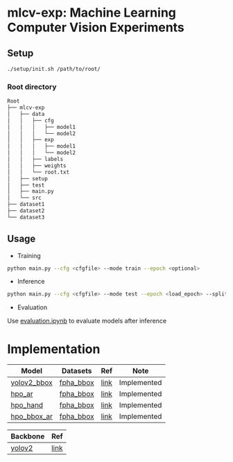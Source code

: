 # mlcv-exp: Machine Learning Computer Vision Experiments

## Setup
```bash
./setup/init.sh /path/to/root/
```

### Root directory
```bash
Root
├── mlcv-exp
│   ├── data
│   │   ├── cfg
│   │   │   ├── model1
│   │   │   └── model2
│   │   ├── exp
│   │   │   ├── model1
│   │   │   └── model2
│   │   ├── labels
│   │   ├── weights
│   │   └── root.txt
│   ├── setup
│   ├── test
│   ├── main.py
│   └── src
├── dataset1
├── dataset2
└── dataset3
```

## Usage

* Training
```bash
python main.py --cfg <cfgfile> --mode train --epoch <optional>
```

* Inference
```bash
python main.py --cfg <cfgfile> --mode test --epoch <load_epoch> --split <optional>
```

* Evaluation

Use [evaluation.ipynb](notebooks/evaluation.ipynb) to evaluate models after inference

# Implementation

| Model | Datasets | Ref | Note |
|-|-|-|-|
| [yolov2_bbox](src/models/yolov2_bbox.py) | [fpha_bbox](src/models/fpha_bbox_dataset.py) | [link](https://github.com/marvis/pytorch-yolo2) | Implemented |
| [hpo_ar](src/models/hpo_ar.py) | [fpha_bbox](src/models/hpo_ar_dataset.py) | [link](https://arxiv.org/pdf/1904.05349.pdf) | Implemented |
| [hpo_hand](src/models/hpo_hand.py) | [fpha_bbox](src/models/hpo_hand_dataset.py) | [link](https://arxiv.org/pdf/1904.05349.pdf) | Implemented |
| [hpo_bbox_ar](src/models/hpo_bbox_ar.py) | [fpha_bbox](src/models/hpo_bbox_ar_dataset.py) | [link](https://arxiv.org/pdf/1904.05349.pdf) | Implemented |

| Backbone | Ref |
|-|-|
| [yolov2](src/networks/yolov2.py) | [link](https://github.com/pjreddie/darknet/blob/master/cfg/yolov2.cfg)
